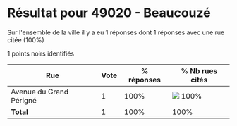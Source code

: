 # Résultat pour 49020 - Beaucouzé

Sur l'ensemble de la ville il y a eu 1 réponses dont 1 réponses avec une rue citée (100%)

1 points noirs identifiés

| Rue | Vote | % réponses | % Nb rues cités|
|-----|------|------------|----------------|
| Avenue du Grand Périgné | 1 | 100% | <img src="../../img/bar_100.gif" />&nbsp;100%|
| **Total** | 1 | 100% | 100%|

